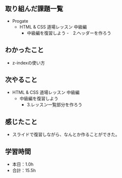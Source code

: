 ## 取り組んだ課題一覧
- Progate
  - HTML & CSS 道場レッスン 中級編
    - 中級編を復習しよう
      -　2.ヘッダーを作ろう
## わかったこと
- z-indexの使い方
## 次やること
- HTML & CSS 道場レッスン 中級編
  - 中級編を復習しよう
    - 3.レッスン一覧部分を作ろう
## 感じたこと
- スライドで復習しながら、なんとか作ることができた。
## 学習時間
- 本日：1.0h
- 合計：15.5h
